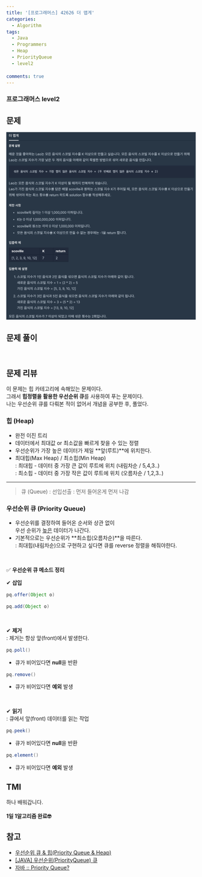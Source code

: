 ```yaml
---
title: '[프로그래머스] 42626 더 맵게'
categories:
  - Algorithm
tags:
  - Java
  - Programmers
  - Heap
  - PriorityQueue
  - level2

comments: true 
---
```

### 프로그래머스 level2

## 문제
 <a href="/assets/images/P42626.png"><img src="/assets/images/P42626.png"></a>
 <br/>

## 문제 풀이
<script src="https://gist.github.com/kyeahen/69eb75725452df53660206cfc448cf32.js"></script>
<br/>

## 문제 리뷰

이 문제는 힙 카테고리에 속해있는 문제이다. <br>
그래서 **힙정렬을 활용한 우선순위 큐**를 사용하여 푸는 문제이다. <br>
나는 우선순위 큐를 다뤄본 적이 없어서 개념을 공부한 후, 풀었다. <br>

### 힙 (Heap)
- 완전 이진 트리 <br>
- 데이터에서 최대값 or 최소값을 빠르게 찾을 수 있는 정렬 <br> 
- 우선순위가 가장 높은 데이터가 제일 **앞(루트)**에 위치한다. <br>
- 최대힙(Max Heap) / 최소힙(Min Heap) <br>
: 최대힙 - 데이터 중 가장 큰 값이 루트에 위치 (내림차순 / 5,4,3..) <br>
: 최소힙 - 데이터 중 가장 작은 값이 루트에 위치 (오름차순 / 1,2,3..) <br>

---

> 큐 (Queue) : 선입선출
: 먼저 들어온게 먼저 나감

### 우선순위 큐 (Priority Queue) 
- 우선순위를 결정하여 들어온 순서와 상관 없이 <br>
우선 순위가 <u>높은</u> 데이터가 나간다. <br>
- 기본적으로는 우선순위가 **최소힙(오름차순)**을 따른다.  <br>
: 최대힙(내림차순)으로 구현하고 싶다면 큐를 reverse 정렬을 해줘야한다. <br>

<br>

✅ **우선순위 큐 메소드 정리** <br>

✔︎ **삽입** <br>

~~~ java
pq.offer(Object o)
~~~

~~~ java
pq.add(Object o)
~~~

<br>

✔︎ **제거** <br>
: 제거는 항상 앞(front)에서 발생한다. <br>

~~~ java
pq.poll()
~~~
- 큐가 비어있다면 **null**을 반환

~~~ java
pq.remove()
~~~
- 큐가 비어있다면 **예외** 발생

<br> 

✔︎ **읽기** <br>
: 큐에서 앞(front) 데이터를 읽는 작업 <br>

~~~ java
pq.peek()
~~~
- 큐가 비어있다면 **null**을 반환

~~~ java
pq.element()
~~~
- 큐가 비어있다면 **예외** 발생

## TMI

하나 배워갑니다.<br>
<br/>
**1일 1알고리즘 완료🤓**

## 참고
- <a href = "https://codingstarter.tistory.com/18"> 우선순위 큐 & 힙(Priority Queue & Heap)</a>
- <a href = "http://asuraiv.blogspot.com/2015/11/java-priorityqueue.html"> [JAVA] 우선순위(PriorityQueue) 큐</a>
- <a href = "https://woovictory.github.io/2018/03/19/JavaCollectionPriorityQueue/"> 자바 :: Priority Queue?</a>


